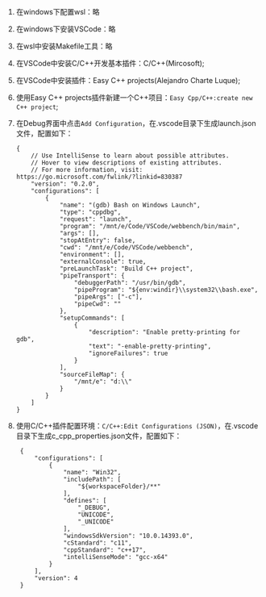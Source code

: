 1. 在windows下配置wsl：略
2. 在windows下安装VSCode：略
3. 在wsl中安装Makefile工具：略
4. 在VSCode中安装C/C++开发基本插件：C/C++(Mircosoft);
5. 在VSCode中安装插件：Easy C++ projects(Alejandro Charte Luque);
6. 使用Easy C++ projects插件新建一个C++项目：`Easy Cpp/C++:create new C++ project`;
7. 在Debug界面中点击`Add Configuration`，在.vscode目录下生成launch.json文件，配置如下：
	```
	{
	    // Use IntelliSense to learn about possible attributes.
	    // Hover to view descriptions of existing attributes.
	    // For more information, visit: https://go.microsoft.com/fwlink/?linkid=830387
	    "version": "0.2.0",
	    "configurations": [
	        {
	            "name": "(gdb) Bash on Windows Launch",
	            "type": "cppdbg",
	            "request": "launch",
	            "program": "/mnt/e/Code/VSCode/webbench/bin/main",
	            "args": [],
	            "stopAtEntry": false,
	            "cwd": "/mnt/e/Code/VSCode/webbench",
	            "environment": [],
	            "externalConsole": true,
	            "preLaunchTask": "Build C++ project",
	            "pipeTransport": {
	                "debuggerPath": "/usr/bin/gdb",
	                "pipeProgram": "${env:windir}\\system32\\bash.exe",
	                "pipeArgs": ["-c"],
	                "pipeCwd": ""
	            },
	            "setupCommands": [
	                {
	                    "description": "Enable pretty-printing for gdb",
	                    "text": "-enable-pretty-printing",
	                    "ignoreFailures": true
	                }
	            ],
	            "sourceFileMap": {
	                "/mnt/e": "d:\\"
	            }
	        }
	    ]
	}
	```
	
8. 使用C/C++插件配置环境：`C/C++:Edit Configurations (JSON)`，在.vscode目录下生成c_cpp_properties.json文件，配置如下：
   ```
	{
	    "configurations": [
	        {
	            "name": "Win32",
	            "includePath": [
	                "${workspaceFolder}/**"
	            ],
	            "defines": [
	                "_DEBUG",
	                "UNICODE",
	                "_UNICODE"
	            ],
	            "windowsSdkVersion": "10.0.14393.0",
	            "cStandard": "c11",
	            "cppStandard": "c++17",
	            "intelliSenseMode": "gcc-x64"
	        }
	    ],
	    "version": 4
	}
	```
